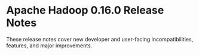 # Apache Hadoop  0.16.0 Release Notes

These release notes cover new developer and user-facing incompatibilities, features, and major improvements.



